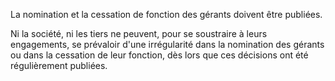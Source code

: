   
 La nomination et la cessation de fonction des gérants doivent être publiées.  

  
 Ni la société, ni les tiers ne peuvent, pour se soustraire à leurs engagements, se prévaloir d'une irrégularité dans la nomination des gérants ou dans la cessation de leur fonction, dès lors que ces décisions ont été régulièrement publiées.  
